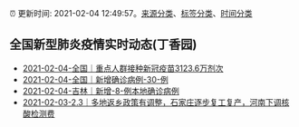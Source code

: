 :alarm_clock: 更新时间: 2021-02-04 12:49:57。[来源分类](../README.md)、[标签分类](../TAGS.md)、[时间分类](../TIMELINE.md)

## 全国新型肺炎疫情实时动态(丁香园)




- [2021-02-04-全国｜重点人群接种新冠疫苗3123.6万剂次](http://app.cctv.com/special/cportal/detail/arti/index.html?id=Artiw1b2vojn1LPangCI20FL210204&isfromapp=1) 
- [2021-02-04-全国｜新增确诊病例-30-例](http://app.cctv.com/special/cportal/detail/arti/index.html?id=Arti0hJ2fboMB0n2GnkHTAFD210204&isfromapp=1) 
- [2021-02-04-吉林｜新增-8-例本地确诊病例](http://app.cctv.com/special/cportal/detail/arti/index.html?id=ArtiJ1KnMZHDTvT2RG9rEbEs210204&isfromapp=1) 
- [2021-02-03-2.3｜多地返乡政策有调整，石家庄逐步复工复产，河南下调核酸检测费](http://app.cctv.com/special/cportal/detail/arti/index.html?id=ArtisHK6MPD4Cow3TgYUi7xl210203&isfromapp=1) 
